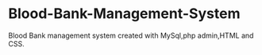# Blood-Bank-Management-System
 Blood Bank management system created with MySql,php admin,HTML and CSS.
